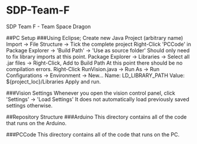 # SDP-Team-F
SDP Team F - Team Space Dragon

##PC Setup
###Using Eclipse;
Create new Java Project (arbitrary name)
Import -> File Structure -> Tick the complete project
Right-Click 'PCCode' in Package Explorer -> 'Build Path' -> 'Use as source folder'
Should only need to fix library imports at this point.
Package Explorer -> Libraries -> Select all .jar files -> Right-Click, Add to Build Path
At this point there should be no compilation errors.
Right-Click RunVision.java -> Run As -> Run Configurations -> Environment -> New...
Name: LD_LIBRARY_PATH
Value: ${project_loc}/Libraries
Apply and run.

###Vision Settings
Whenever you open the vision control panel, click 'Settings' -> 'Load Settings'
It does not automatically load previously saved settings otherwise.

##Repository Structure
###Arduino
This directory contains all of the code that runs on the Arduino.

###PCCode
This directory contains all of the code that runs on the PC.
